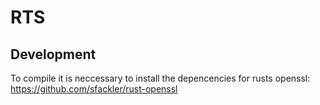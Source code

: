 # RTS

## Development

To compile it is neccessary to install the depencencies for rusts openssl: https://github.com/sfackler/rust-openssl